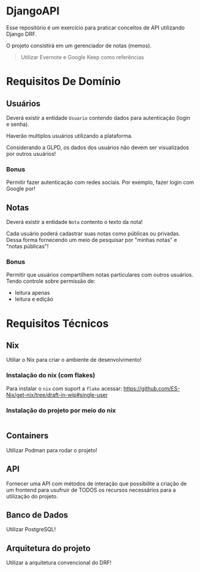# DjangoAPI
Esse repositório é um exercício para praticar conceitos de API utilizando Django DRF.

O projeto consistirá em um gerenciador de notas (memos).

> Utilizar Evernote e Google Keep como referências

# Requisitos De Domínio
## Usuários
Deverá existir a entidade `Usuario` contendo dados para autenticação (login e senha).

Haverão multiplos usuários utilizando a plataforma. 

Considerando a GLPD, os dados dos usuários não devem ser visualizados por outros usuários!

### Bonus
Permitir fazer autenticação com redes sociais. Por exemplo, fazer login com Google por!

## Notas
Deverá existir a entidade `Nota` contento o texto da nota!

Cada usuário poderá cadastrar suas notas como públicas ou privadas.
Dessa forma fornecendo um meio de pesquisar por "minhas notas" e "notas públicas"!

### Bonus
Permitir que usuários compartilhem notas particulares com outros usuários. Tendo controle sobre permissão de:
- leitura apenas
- leitura e edição

# Requisitos Técnicos
## Nix
Utiliar o Nix para criar o ambiente de desenvolvimento!

### Instalação do nix (com flakes)

Para instalar o `nix` com suport a `flake` acessar:
https://github.com/ES-Nix/get-nix/tree/draft-in-wip#single-user

### Instalação do projeto por meio do nix


```bash

```


## Containers
Utilizar Podman para rodar o projeto!

## API
Fornecer uma API com métodos de interação que possibilite a criação de um frontend para usufruir de TODOS os recursos necessários para a utilização do projeto.

## Banco de Dados
Utilizar PostgreSQL!

## Arquitetura do projeto
Utilizar a arquitetura convencional do DRF!
